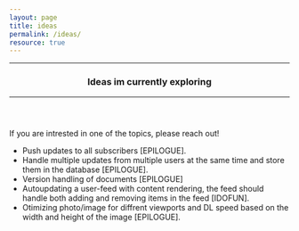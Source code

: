 ```yaml
---
layout: page
title: ideas
permalink: /ideas/
resource: true
---
```

<header class="mb-3">
    <hr>
    <h3>Ideas im currently exploring</h3>
    <hr>
</header>

If you are intrested in one of the topics, please reach out!

* Push updates to all subscribers [EPILOGUE].
* Handle multiple updates from multiple users at the same time and store them in the database [EPILOGUE].
* Version handling of documents [EPILOGUE]
* Autoupdating a user-feed with content rendering, the feed should handle both adding and removing items in the feed [IDOFUN].
* Otimizing photo/image for diffrent viewports and DL speed based on the width and height of the image [EPILOGUE].
